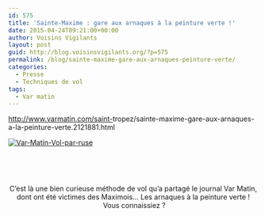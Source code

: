 ```yaml
---
id: 575
title: 'Sainte-Maxime : gare aux arnaques à la peinture verte !'
date: 2015-04-24T09:21:00+00:00
author: Voisins Vigilants
layout: post
guid: http://blog.voisinsvigilants.org/?p=575
permalink: /blog/sainte-maxime-gare-aux-arnaques-peinture-verte/
categories:
  - Presse
  - Techniques de vol
tags:  
  - Var matin
---
```

<a style="color: #1155cc;" href="http://www.varmatin.com/saint-tropez/sainte-maxime-gare-aux-arnaques-a-la-peinture-verte.2121881.html" target="_blank">http://www.varmatin.com/saint-<wbr />tropez/sainte-maxime-gare-aux-<wbr />arnaques-a-la-peinture-verte.<wbr />2121881.html</a>

[<img class="aligncenter wp-image-576 size-full" src="./../../images/2015/04/Var-Matin-Vol-par-ruse.jpg" alt="Var-Matin-Vol-par-ruse" />](./../../images/2015/04/Var-Matin-Vol-par-ruse.jpg)

&nbsp;

&nbsp;

<p style="text-align: center;">
  C&rsquo;est là une bien curieuse méthode de vol qu&rsquo;a partagé le journal Var Matin, dont ont été victimes des Maximois&#8230; Les arnaques à la peinture verte !  Vous connaissiez ?
</p>
